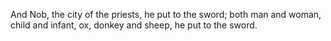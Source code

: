 And Nob, the city of the priests, he put to the sword; both man and woman, child and infant, ox, donkey and sheep, he put to the sword.
